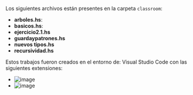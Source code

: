 Los siguientes archivos están presentes en la carpeta `classroom`:

- **arboles.hs**: 
- **basicos.hs**: 
- **ejercicio2.1.hs**
- **guardaypatrones.hs**
- **nuevos tipos.hs**
- **recursividad.hs**

Estos trabajos fueron creados en el entorno de: Visual Studio Code con las siguientes extensiones:
- ![image](https://github.com/user-attachments/assets/d92b0730-dac5-4442-be6b-956c753cc401)
- ![image](https://github.com/user-attachments/assets/4bffda98-16ab-48ae-8cb7-de8f63dac6cf)

